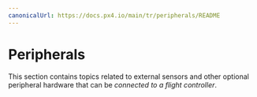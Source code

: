 ```yaml
---
canonicalUrl: https://docs.px4.io/main/tr/peripherals/README
---
```


# Peripherals

This section contains topics related to external sensors and other optional peripheral hardware that can be *connected to a flight controller*.

